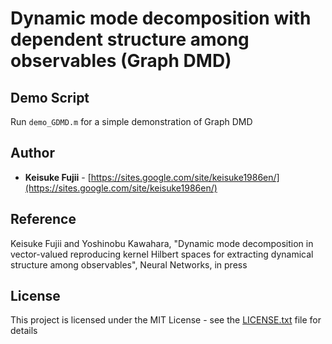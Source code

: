 # Dynamic mode decomposition with dependent structure among observables (Graph DMD)


## Demo Script

 
Run `demo_GDMD.m` for a simple demonstration of Graph DMD


## Author

*  **Keisuke Fujii** - [https://sites.google.com/site/keisuke1986en/](https://sites.google.com/site/keisuke1986en/)


## Reference 
Keisuke Fujii and Yoshinobu Kawahara, 
"Dynamic mode decomposition in vector-valued reproducing kernel Hilbert spaces for extracting dynamical structure among observables", 
Neural Networks, in press


## License

This project is licensed under the MIT License - see the [LICENSE.txt](LICENSE.txt) file for details
